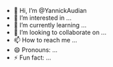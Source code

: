 - 👋 Hi, I’m @YannickAudian
- 👀 I’m interested in ...
- 🌱 I’m currently learning ...
- 💞️ I’m looking to collaborate on ...
- 📫 How to reach me ...
- 😄 Pronouns: ...
- ⚡ Fun fact: ...

<!---
YannickAudian/YannickAudian is a ✨ special ✨ repository because its `README.md` (this file) appears on your GitHub profile.
You can click the Preview link to take a look at your changes.
--->
